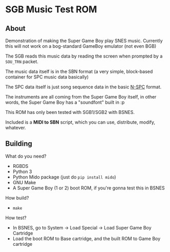 # SGB Music Test ROM

## About

Demonstration of making the Super Game Boy play SNES music. Currently this will
not work on a bog-standard GameBoy emulator (not even BGB)

The SGB reads this music data by reading the screen when prompted by a `SOU_TRN`
packet.

The music data itself is in the SBN format (a very simple, block-based container
for SPC music data basically)

The SPC data itself is just song sequence data in the basic [N-SPC](https://sneslab.net/wiki/N-SPC_Engine) format.

The instruments are all coming from the Super Game Boy itself, in other words,
the Super Game Boy has a "soundfont" built in :p

This ROM has only been tested with SGB1/SGB2 with BSNES.

Included is a **MIDI to SBN** script, which you can use, distribute, modify, whatever.

## Building

What do you need?

* RGBDS
* Python 3
* Python Mido package (just do `pip install mido`)
* GNU Make
* A Super Game Boy (1 or 2) boot ROM, if you're gonna test this in BSNES

How build?

* `make`

How test?

* In BSNES, go to System -> Load Special -> Load Super Game Boy Cartridge
* Load the boot ROM to Base cartridge, and the built ROM to Game Boy cartridge
